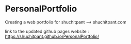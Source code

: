 # PersonalPortfolio
Creating a web portfolio for shuchitpant --> shuchitpant.com


link to the updated github pages website : https://shuchitpant.github.io/PersonalPortfolio/
